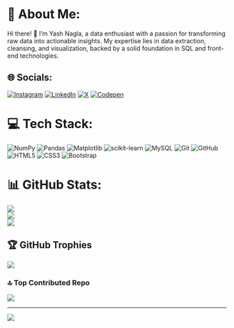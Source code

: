 # 💫 About Me:
Hi there! 👋 I’m Yash Nagla, a data enthusiast with a passion for transforming raw data into actionable insights. My expertise lies in data extraction, cleansing, and visualization, backed by a solid foundation in SQL and front-end technologies.


## 🌐 Socials:
[![Instagram](https://img.shields.io/badge/Instagram-%23E4405F.svg?logo=Instagram&logoColor=white)](https://instagram.com/yash.nagla) [![LinkedIn](https://img.shields.io/badge/LinkedIn-%230077B5.svg?logo=linkedin&logoColor=white)](https://linkedin.com/in/yash-sikhwal-nagla) [![X](https://img.shields.io/badge/X-black.svg?logo=X&logoColor=white)](https://x.com/YashNagla9) [![Codepen](https://img.shields.io/badge/Codepen-000000?style=for-the-badge&logo=codepen&logoColor=white)](https://codepen.io/YASH-NAGLA-SIKHWAL) 

# 💻 Tech Stack:
![NumPy](https://img.shields.io/badge/numpy-%23013243.svg?style=plastic&logo=numpy&logoColor=white) 
![Pandas](https://img.shields.io/badge/pandas-%23150458.svg?style=plastic&logo=pandas&logoColor=white) 
![Matplotlib](https://img.shields.io/badge/Matplotlib-%23ffffff.svg?style=plastic&logo=Matplotlib&logoColor=black) 
![scikit-learn](https://img.shields.io/badge/scikit--learn-%23F7931E.svg?style=plastic&logo=scikit-learn&logoColor=white) 
![MySQL](https://img.shields.io/badge/mysql-4479A1.svg?style=plastic&logo=mysql&logoColor=white)
![Git](https://img.shields.io/badge/git-%23F05033.svg?style=plastic&logo=git&logoColor=white)
![GitHub](https://img.shields.io/badge/github-%23121011.svg?style=plastic&logo=github&logoColor=white)
![HTML5](https://img.shields.io/badge/html5-%23E34F26.svg?style=plastic&logo=html5&logoColor=white)
![CSS3](https://img.shields.io/badge/css3-%231572B6.svg?style=plastic&logo=css3&logoColor=white)
![Bootstrap](https://img.shields.io/badge/bootstrap-%238511FA.svg?style=plastic&logo=bootstrap&logoColor=white)
# 📊 GitHub Stats:
![](https://github-readme-stats.vercel.app/api?username=yashnagla&theme=dark&hide_border=true&include_all_commits=true&count_private=true)<br/>
![](https://github-readme-streak-stats.herokuapp.com/?user=yashnagla&theme=dark&hide_border=true)<br/>
![](https://github-readme-stats.vercel.app/api/top-langs/?username=yashnagla&theme=dark&hide_border=true&include_all_commits=true&count_private=true&layout=compact)

## 🏆 GitHub Trophies
![](https://github-profile-trophy.vercel.app/?username=yashnagla&theme=radical&no-frame=false&no-bg=false&margin-w=4)

### 🔝 Top Contributed Repo
![](https://github-contributor-stats.vercel.app/api?username=yashnagla&limit=5&theme=transparent&combine_all_yearly_contributions=true)

---
[![](https://visitcount.itsvg.in/api?id=yashnagla&icon=0&color=0)](https://visitcount.itsvg.in)

<!-- Proudly created with GPRM ( https://gprm.itsvg.in ) -->
